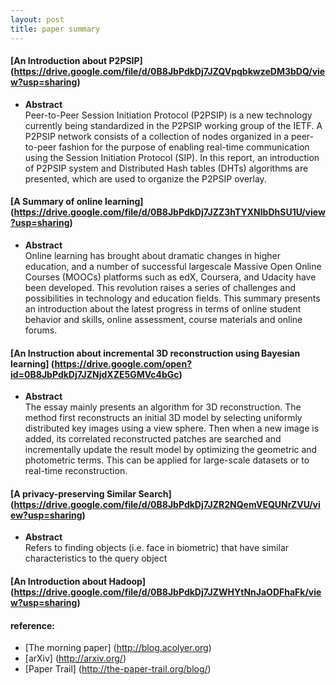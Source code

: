 ```yaml
---
layout: post
title: paper summary
---
```

#### [An Introduction about P2PSIP] (https://drive.google.com/file/d/0B8JbPdkDj7JZQVpqbkwzeDM3bDQ/view?usp=sharing)
  * **Abstract**  
   Peer-to-Peer Session Initiation Protocol (P2PSIP) is a new technology currently being standardized in the P2PSIP working group of the IETF. A P2PSIP network consists of a collection of nodes organized in a peer-to-peer fashion for the purpose of enabling real-time communication using the Session Initiation Protocol (SIP). In this report, an introduction of P2PSIP system and Distributed Hash tables (DHTs) algorithms are presented, which are used to organize the P2PSIP overlay.

#### [A Summary of online learning] (https://drive.google.com/file/d/0B8JbPdkDj7JZZ3hTYXNlbDhSU1U/view?usp=sharing)
  * **Abstract**  
  Online learning has brought about dramatic changes in higher education, and a number of successful large­scale Massive Open Online Courses (MOOCs) platforms such as edX, Coursera, and Udacity have been developed. This revolution raises a series of challenges and possibilities in technology and education fields. This summary presents an introduction about the latest progress in terms of online student behavior and skills, online assessment, course materials and online forums.

#### [An Instruction about incremental 3D reconstruction using Bayesian learning] (https://drive.google.com/open?id=0B8JbPdkDj7JZNjdXZE5GMVc4bGc)
  * **Abstract**  
   The essay mainly presents an algorithm for 3D reconstruction. The method first reconstructs an initial 3D model by selecting uniformly distributed key images using a view sphere. Then when a new image is added, its correlated reconstructed patches are searched and incrementally update the result model by optimizing the geometric and photometric terms. This can be applied for large-scale datasets or to real-time reconstruction.

#### [A privacy-preserving Similar Search] (https://drive.google.com/file/d/0B8JbPdkDj7JZR2NQemVEQUNrZVU/view?usp=sharing)
  * **Abstract**  
  Refers to finding objects (i.e. face in biometric) that have similar characteristics to the query object

#### [An Introduction about Hadoop] (https://drive.google.com/file/d/0B8JbPdkDj7JZWHYtNnJaODFhaFk/view?usp=sharing)

#### reference:
  * [The morning paper] (http://blog.acolyer.org)
  * [arXiv] (http://arxiv.org/)
  * [Paper Trail] (http://the-paper-trail.org/blog/)
